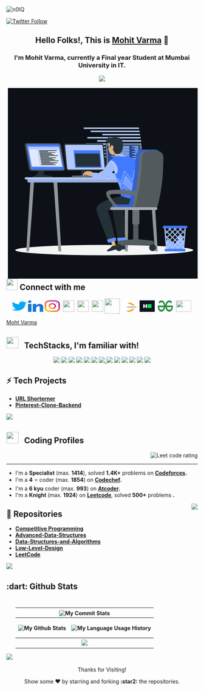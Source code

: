 <!-- Profile View Count -->
<p align="left"> <img src="https://komarev.com/ghpvc/?username=n0IQ" alt="n0IQ" /> </p>

[![Twitter Follow](https://img.shields.io/twitter/follow/Mohit_Varma1?color=1DA1F2&logo=twitter&style=for-the-badge)](https://twitter.com/intent/follow?original_referer=https://github.com/n0IQ&screen_name=Mohit_Varma1)

## <p align="center"> Hello Folks!, This is [**Mohit Varma**](https://n0IQ.github.io/) :wave: </p>

<div>
<h3 align="center"> I'm Mohit Varma, currently a Final year Student at Mumbai University in IT. </h3>
<p align="center"> <img src="https://readme-typing-svg.herokuapp.com?font=Roboto&color=%2350CA10&size=25&center=true&vCenter=true&width=850&height=30&lines=A+competitive+programmer.+;An+enthusiast+backend+web+developer.;Enthusiast+to+learn+new+skills.;A+quick+learner+to+develop+new+skills."/></p>
</div>
  
<p><img align="right" src="https://raw.githubusercontent.com/SubhadeepZilong/SubhadeepZilong/main/icons/animation_500_kxa883sd.gif" alt="SubhadeepZilong" /></p>

<!-- Contact Tag -->

## <img src="https://media.giphy.com/media/iY8CRBdQXODJSCERIr/giphy.gif" height="30px" width="30px"> Connect with me

<p align="center">
<a href="https://twitter.com/Mohit_Varma1" target="blank"><img align="center" src="https://raw.githubusercontent.com/SubhadeepZilong/SubhadeepZilong/main/icons/Social/twitter.svg" height="30" width="40" /></a>
<a href="https://www.linkedin.com/in/mohitvarma122/" target="blank"><img align="center" src="https://raw.githubusercontent.com/SubhadeepZilong/SubhadeepZilong/main/icons/Social/linked-in-alt.svg" hakraborty-b341a8191" height="30" width="40" /></a>
<a href="https://www.instagram.com/mohit_varma__/" target="blank"><img align="center" src="https://raw.githubusercontent.com/SubhadeepZilong/SubhadeepZilong/main/icons/Social/instagram.svg" height="30" width="40" /></a>&nbsp;
<a href="mailto:varmamohit122@gmail.com" target="blank"><img align="center" src="https://cdn-icons-png.flaticon.com/512/281/281769.png" height="30" width="30" /></a>&nbsp;
<a href="https://codeforces.com/profile/Mohit." target="blank"><img align="center" src="https://cdn.iconscout.com/icon/free/png-256/code-forces-3521352-2944796.png" height="30" width="30" /></a>&nbsp;
<a href="https://www.codechef.com/users/captainxop/" target="blank"><img align="center" src="https://avatars1.githubusercontent.com/u/11960354?s=460&v=4" height="30" width="30" /></a>
<a href="https://atcoder.jp/users/captainxop/" target="blank"><img align="center" src="https://i.ibb.co/n3Brz1V/atcoder-removebg-preview.png" height="40" width="40" /></a>
<a href="https://leetcode.com/n0IQ/" target="blank"><img align="center" src="https://raw.githubusercontent.com/SubhadeepZilong/SubhadeepZilong/main/icons/Social/leet-code.svg" height="30" width="40" /></a>&nbsp;
<a href="https://www.hackerrank.com/Mohit_Varma" target="blank"><img align="center" src="https://raw.githubusercontent.com/SubhadeepZilong/SubhadeepZilong/main/icons/Social/hackerrank.svg" height="30" width="40" /></a>&nbsp;
<a href="https://auth.geeksforgeeks.org/user/varmamohit122" target="blank"><img align="center" src="https://raw.githubusercontent.com/SubhadeepZilong/SubhadeepZilong/main/icons/Social/geeks-for-geeks.svg" height="30" width="40" /></a>&nbsp;
<a href="https://www.hackerearth.com/@n0IQ" target="blank"><img align="center" src="https://camo.githubusercontent.com/0d8e111fa2d1f1743ca909becc6448691f0d2ee3935a2d3ad82d260f0b046311/68747470733a2f2f75706c6f61642e77696b696d656469612e6f72672f77696b6970656469612f636f6d6d6f6e732f652f65382f4861636b657245617274685f6c6f676f2e706e67" height="30" width="40" /></a>&nbsp;
          
</p>

<div class="badge-base LI-profile-badge" data-locale="en_US" data-size="medium" data-theme="dark" data-type="VERTICAL" data-vanity="mohit-varma" data-version="v1"><a class="badge-base__link LI-simple-link" href="https://www.linkedin.com/in/mohitvarma122/">Moht Varma</a></div>

## <img src = "https://media2.giphy.com/media/QssGEmpkyEOhBCb7e1/giphy.gif?cid=ecf05e47a0n3gi1bfqntqmob8g9aid1oyj2wr3ds3mg700bl&rid=giphy.gif"  height="30px"  width = 32px> &nbsp; TechStacks, I'm familiar with!

<div align="center">
  <a href="https://en.wikipedia.org/wiki/C_(programming_language)"><img width="47" src="https://cdn.iconscout.com/icon/free/png-256/c-57-1175191.png"/></a>
  <a href="https://en.wikipedia.org/wiki/C%2B%2B"><img width="40" src="https://upload.wikimedia.org/wikipedia/commons/thumb/1/18/ISO_C%2B%2B_Logo.svg/1822px-ISO_C%2B%2B_Logo.svg.png"/></a>
  <a href="https://en.wikipedia.org/wiki/Java_(programming_language)"><img width="40" src="https://cdn.worldvectorlogo.com/logos/java-4.svg"/></a>
  <a href="https://en.wikipedia.org/wiki/Visual_Studio_Code"><img width="40" src="https://upload.wikimedia.org/wikipedia/commons/9/9a/Visual_Studio_Code_1.35_icon.svg"/></a>
<!-- 
<img width="45" src=""/><img width="45" src=""/><img width="45" src=""/> -->
  <a href="https://en.wikipedia.org/wiki/Sublime_Text"><img width="40" src="https://avatars.githubusercontent.com/u/684879?s=400&v=4"/></a>
  <a href="https://en.wikipedia.org/wiki/HTML"><img width="40" src="https://cdn-icons-png.flaticon.com/512/1216/1216733.png"/></a>
  <a href="https://en.wikipedia.org/wiki/CSS"><img width="40" src="https://upload.wikimedia.org/wikipedia/commons/thumb/6/62/CSS3_logo.svg/240px-CSS3_logo.svg.png"/>
  <a href="https://en.wikipedia.org/wiki/JavaScript"><img width="34.5" src="https://upload.wikimedia.org/wikipedia/commons/thumb/d/d4/Javascript-shield.svg/1200px-Javascript-shield.svg.png"/></a>
<!--   <img width="40" src="https://raw.githubusercontent.com/gilbarbara/logos/master/logos/javascript.svg"/>   -->
  <!-- <a href="https://en.wikipedia.org/wiki/Bootstrap_(front-end_framework)"><img width="40" src="https://raw.githubusercontent.com/gilbarbara/logos/master/logos/bootstrap.svg"/></a> -->
  <!-- <a href="https://en.wikipedia.org/wiki/React_(JavaScript_library)"><img width="40" src="https://cdn.worldvectorlogo.com/logos/react-1.svg"/></a> -->
  <a href="https://nodejs.org/en/"><img width="40" src="https://cdn.worldvectorlogo.com/logos/nodejs-icon.svg"/></a>
  <a href="https://expressjs.com/"><img width="40" src="https://cdn.worldvectorlogo.com/logos/express-109.svg"/></a>
  <a href="https://graphql.org/"><img width="40" src="https://cdn.worldvectorlogo.com/logos/graphql-logo-2.svg"/></a>
  <!-- <a href="https://en.wikipedia.org/wiki/Bootstrap_(front-end_framework)"><img width="40" src="https://raw.githubusercontent.com/gilbarbara/logos/master/logos/bootstrap.svg"/></a> -->
    <a href="https://www.mongodb.com/"><img width="45" src="https://cdn.worldvectorlogo.com/logos/mongodb-icon-1.svg"/></a>
    <!-- <a href="https://www.mysql.com/"><img width="55" src="https://cdn.freebiesupply.com/logos/large/2x/mysql-logo-png-transparent.png"/></a> -->
  <a href="https://en.wikipedia.org/wiki/Git"><img width="40" src="https://upload.wikimedia.org/wikipedia/commons/thumb/3/3f/Git_icon.svg/1024px-Git_icon.svg.png"/></a>

</div>
<!-- <img src="https://user-images.githubusercontent.com/73097560/115834477-dbab4500-a447-11eb-908a-139a6edaec5c.gif"></a> -->

## :zap: Tech Projects

- [**URL Shorterner**](https://github.com/n0IQ/URL-Shortener)
- [**Pinterest-Clone-Backend**](https://github.com/n0IQ/Pinterest-Clone-Backend)

<img src="https://user-images.githubusercontent.com/73097560/115834477-dbab4500-a447-11eb-908a-139a6edaec5c.gif"></a>

## <img src = "https://media2.giphy.com/media/QssGEmpkyEOhBCb7e1/giphy.gif?cid=ecf05e47a0n3gi1bfqntqmob8g9aid1oyj2wr3ds3mg700bl&rid=giphy.gif"  height="30px" width = 32px> &nbsp; Coding Profiles

<!-- <p><img align="right" src="https://raw.githubusercontent.com/dhanrajchaurasia/cfstats/main/output/light_card.svg#gh-dark-mode-only" /></p> -->
<img align="right" src="https://cp-logo.vercel.app/leetcode/n0IQ" alt="Leet code rating" />

  </a>
 
 <!-- <p><img align="left" src="https://raw.githubusercontent.com/dhanrajchaurasia/cfstats/main/output/max_rating.svg" /></p> -->
 <!-- <p><img align="left" src="https://raw.githubusercontent.com/dhanrajchaurasia/cfstats/main/output/rating.svg" /></p> -->
<br><hr>

- I'm a **Specialist** (max. **1414**), solved **1.4K+** problems on [**Codeforces**](https://codeforces.com/profile/Mohit.)**.**
- I'm a **4** :star: coder (max. **1854**) on [**Codechef**](https://codechef.com/users/captainxop)**.**
- I'm a **6 kyu** coder (max. **993**) on [**Atcoder**](https://atcoder.jp/users/captainxop)**.**
- I'm a **Knight** (max. **1924**) on [**Leetcode**](https://leetcode.com/n0IQ), solved **500+** problems **.**

<!-- ![]() -->
<!-- ![](https://raw.githubusercontent.com/Mohit./cfstats/main/output/max_rating.svg)
![]() -->

<!-- ## :anchor: Personal Projects

- [**URL Shorterner**](https://dhanrajchaurasia.github.io/Image-Editor-Project/)
- [**Calculator**](https://dhanrajchaurasia.github.io/calculator/)
- [**Tools**](https://dhanrajchaurasia.github.io/tools/)
- [**Big Integers For C++**](https://github.com/dhanrajchaurasia/BigIntegers) -->

<img align="right" height="273em" src="https://leetcard.jacoblin.cool/n0IQ?theme=dark&font=Karma&ext=contest" />

## :dizzy: Repositories

- [**Competitive Programming**](https://github.com/n0IQ/Competitive-Programming)
- [**Advanced-Data-Structures**](https://github.com/n0IQ/Advanced-Data-Structures)
- [**Data-Structures-and-Algorithms**](https://github.com/n0IQ/Data-Structures-and-Algorithms)
- [**Low-Level-Design**](https://github.com/dhanrajchaurasia/dhanrajchaurasia.github.io)
- [**LeetCode**](https://github.com/n0IQ/LeetCode)

<img src="https://user-images.githubusercontent.com/73097560/115834477-dbab4500-a447-11eb-908a-139a6edaec5c.gif"></a>

<h2 align="left"> :dart: Github Stats </h2> 
<ul align="center">
  
  <table>
    <tr>
      <th colspan="2"  style="overflow:hidden;"><img align="center" width=70% src="https://github-readme-streak-stats.herokuapp.com/?user=n0IQ&show_icons=true&theme=radical&hide_border=true" alt="My Commit Stats" />
      </th>
    </tr>
<tr>
  <th  style="overflow:hidden;">
  <img src="https://github-readme-stats.vercel.app/api?username=n0IQ&show_icons=true&theme=radical&hide_border=true" alt="My Github Stats"/></th>
  <th  style="overflow:hidden;">
    <p><img src="https://github-readme-stats.vercel.app/api/top-langs/?username=n0IQ&show_icons=true&theme=radical&hide_border=true&layout=compact" alt="My Language Usage History"/></p></th>
</tr>
   <tr>
     <th colspan="2" style="overflow:hidden;">
       <img width=85% src="https://github-profile-summary-cards.vercel.app/api/cards/profile-details?username=n0IQ&theme=radical"/>
     </th>
    </tr>
  </table>
 </ul>

<img src="https://user-images.githubusercontent.com/73097560/115834477-dbab4500-a447-11eb-908a-139a6edaec5c.gif"></a>

<p align="center">
<p align="center">Thanks for Visiting!</p>
<p align="center">Show some ❤️ by starring and forking <b>:star2:</b> the repositories.</p>
</p>
<!-- 
<script src="https://platform.linkedin.com/badges/js/profile.js" async defer type="text/javascript"\>

</script\> -->
